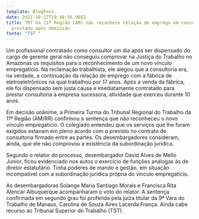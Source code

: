 ```yaml
---
template: BlogPost
date: 2021-10-27T19:48:56.905Z
title: TRT da 11ª Região (AM) não reconhece relação de emprego em consultoria
  prestada após demissão
fonte: "TST "
---
```

Um profissional contratado como consultor um dia após ser dispensado do cargo de gerente geral não conseguiu comprovar na Justiça do Trabalho no Amazonas os requisitos para o reconhecimento de um novo vínculo empregatício. Na reclamação trabalhista, ele alegou que a consultoria era, na verdade, a continuação da relação de emprego com a fábrica de eletroeletrônicos na qual trabalhou por 17 anos. Após a venda da fábrica, ele foi dispensado sem justa causa e imediatamente contratado para prestar consultoria à empresa sucessora, atividade que exerceu durante 10 anos.

Em decisão unânime, a Primeira Turma do Tribunal Regional do Trabalho da 11ª Região (AM/RR) confirmou a sentença que não reconheceu o novo vínculo empregatício. O colegiado entendeu que os serviços que lhe foram exigidos estavam em pleno acordo com o previsto no contrato de consultoria firmado entre as partes. Os desembargadores consideram, ainda, que ele não comprovou a existência da subordinação jurídica.

Segundo o relator do processo, desembargador David Alves de Mello Junior, ficou evidenciado nos autos o exercício de funções análogas às de diretor estatutário. Tinha poderes de mando e gestão, em situação incompatível com a subordinação jurídica própria do vínculo empregatício.

As desembargadoras Solange Maria Santiago Morais e Francisca Rita Alencar Albuquerque acompanharam o voto do relator. A sentença confirmada em segundo grau foi proferida pela juíza titular da 9ª Vara do Trabalho de Manaus, Carolina de Souza Aires Lacerda França. Ainda cabe recurso ao Tribunal Superior do Trabalho (TST).